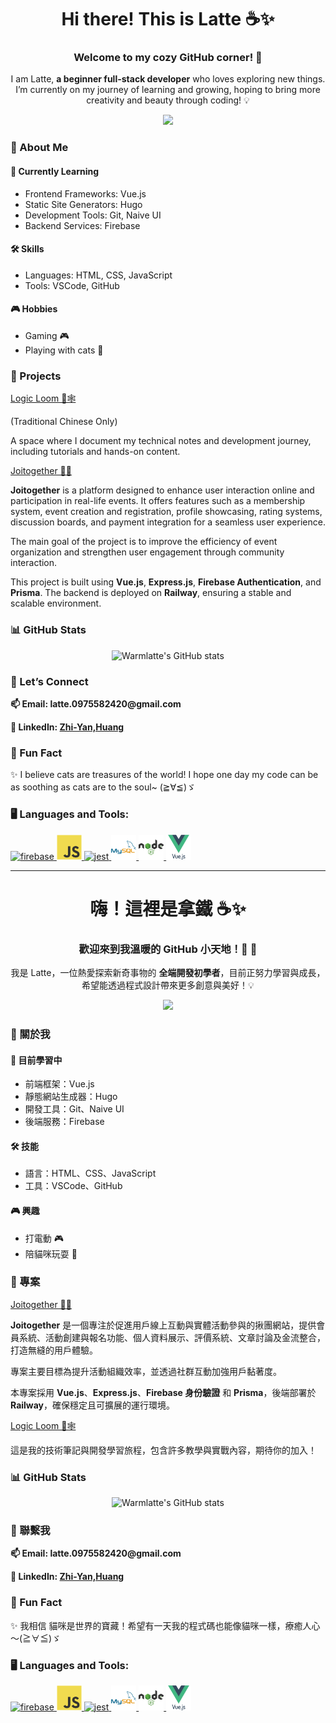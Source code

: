<h1 align="center">Hi there! This is Latte ☕✨
</h1>
<h3 align="center">Welcome to my cozy GitHub corner! 🎉</h3>

<p align="center">
I am Latte, <strong>a beginner full-stack developer</strong>  who loves exploring new things. I’m currently on my journey of learning and growing, hoping to bring more creativity and beauty through coding! 💡
</p>

<div align="center">
<img src="https://i.pinimg.com/originals/68/b2/b0/68b2b06c405ed6ae9574110150cca312.gif">
</div>


<h3>
    🌟 About Me
</h3>

<h4> 🌱 Currently Learning </h4>
<ul>
    <li>Frontend Frameworks: Vue.js</li>
    <li>Static Site Generators: Hugo</li>
    <li>Development Tools: Git, Naive UI</li>
    <li>Backend Services: Firebase</li>
</ul>

<h4> 🛠️ Skills </h4>
<ul>
    <li>Languages: HTML, CSS, JavaScript</li>
    <li>Tools: VSCode, GitHub</li>
</ul>

<h4> 🎮 Hobbies </h4>
<ul>
    <li> Gaming 🎮</li>
    <li> Playing with cats 🐾</li>
</ul>

<h3> 💼 Projects </h3>

<a href="https://warmlatte.github.io/Logic-Loom/">Logic Loom 🧠🕸️</a>

<p>
    (Traditional Chinese Only)
</p>
<p>
    A space where I document my technical notes and development journey, including tutorials and hands-on content.
</p>

<a href="https://joitogether.com/home">Joitogether 🤝🌟</a>


<p>
   <strong>Joitogether</strong> is a platform designed to enhance user interaction online and participation in real-life events. It offers features such as a membership system, event creation and registration, profile showcasing, rating systems, discussion boards, and payment integration for a seamless user experience.
</p>

<p>
    The main goal of the project is to improve the efficiency of event organization and strengthen user engagement through community interaction.
</p>

<p>
    This project is built using <strong>Vue.js</strong>, <strong>Express.js</strong>, <strong>Firebase Authentication</strong>, and <strong>Prisma</strong>. The backend is deployed on <strong>Railway</strong>, ensuring a stable and scalable environment.
</p>



<h3> 📊 GitHub Stats </h3>
<p align="center">
  <img src="https://github-readme-stats.vercel.app/api?username=Warmlatte&show_icons=true&theme=radical&count_private=true" alt="Warmlatte's GitHub stats" />
</p>

<h3> 🌌 Let’s Connect </h3>
<p>
<strong> 📫 Email: latte.0975582420@gmail.com</strong>
</p>
<p>
<strong> 💼 LinkedIn: <a href="www.linkedin.com/in/zhi-yan-huang-19a024331">Zhi-Yan,Huang</a></strong>
</p>

<h3>
    🎉 Fun Fact
</h3>
<p>
    ✨ I believe cats are treasures of the world! I hope one day my code can be as soothing as cats are to the soul~ (≧∀≦)ゞ
</p>

<h3 align="left">🖥️ Languages and Tools:</h3>
<p align="left"> <a href="https://firebase.google.com/" target="_blank" rel="noreferrer"> <img src="https://www.vectorlogo.zone/logos/firebase/firebase-icon.svg" alt="firebase" width="40" height="40"/> </a> <a href="https://developer.mozilla.org/en-US/docs/Web/JavaScript" target="_blank" rel="noreferrer"> <img src="https://raw.githubusercontent.com/devicons/devicon/master/icons/javascript/javascript-original.svg" alt="javascript" width="40" height="40"/> </a> <a href="https://jestjs.io" target="_blank" rel="noreferrer"> <img src="https://www.vectorlogo.zone/logos/jestjsio/jestjsio-icon.svg" alt="jest" width="40" height="40"/> </a> <a href="https://www.mysql.com/" target="_blank" rel="noreferrer"> <img src="https://raw.githubusercontent.com/devicons/devicon/master/icons/mysql/mysql-original-wordmark.svg" alt="mysql" width="40" height="40"/> </a> <a href="https://nodejs.org" target="_blank" rel="noreferrer"> <img src="https://raw.githubusercontent.com/devicons/devicon/master/icons/nodejs/nodejs-original-wordmark.svg" alt="nodejs" width="40" height="40"/> </a> <a href="https://vuejs.org/" target="_blank" rel="noreferrer"> <img src="https://raw.githubusercontent.com/devicons/devicon/master/icons/vuejs/vuejs-original-wordmark.svg" alt="vuejs" width="40" height="40"/> </a> </p>

---


<h1 align="center">嗨！這裡是拿鐵 ☕✨
</h1>

<h3 align="center">歡迎來到我溫暖的 GitHub 小天地！🎉 🎉</h3>


<p align="center">
    我是 Latte，一位熱愛探索新奇事物的 <strong>全端開發初學者</strong>，目前正努力學習與成長，希望能透過程式設計帶來更多創意與美好！💡
</p>

<div align="center">
<img src="https://i.pinimg.com/originals/68/b2/b0/68b2b06c405ed6ae9574110150cca312.gif">
</div>

<h3>
    🌟 關於我
</h3>

<h4> 🌱 目前學習中 </h4>
<ul>
    <li>前端框架：Vue.js</li>
    <li>靜態網站生成器：Hugo</li>
    <li>開發工具：Git、Naive UI</li>
    <li>後端服務：Firebase</li>
</ul>

<h4> 🛠️ 技能 </h4>
<ul>
    <li>語言：HTML、CSS、JavaScript</li>
    <li>工具：VSCode、GitHub</li>
</ul>

<h4> 🎮 興趣 </h4>
<ul>
    <li> 打電動 🎮</li>
    <li> 陪貓咪玩耍 🐾</li>
</ul>

<h3> 💼 專案 </h3>

<a href="https://joitogether.com/home">Joitogether 🤝🌟</a>

<p>
    <strong>Joitogether</strong> 是一個專注於促進用戶線上互動與實體活動參與的揪團網站，提供會員系統、活動創建與報名功能、個人資料展示、評價系統、文章討論及金流整合，打造無縫的用戶體驗。
</p>

<p>
    專案主要目標為提升活動組織效率，並透過社群互動加強用戶黏著度。
</p>

<p>
    本專案採用 <strong>Vue.js</strong>、<strong>Express.js</strong>、<strong>Firebase 身份驗證</strong> 和 <strong>Prisma</strong>，後端部署於 <strong>Railway</strong>，確保穩定且可擴展的運行環境。
</p>

<a href="https://warmlatte.github.io/Logic-Loom/">Logic Loom 🧠🕸️</a>

<p>
    這是我的技術筆記與開發學習旅程，包含許多教學與實戰內容，期待你的加入！
</p>

<h3> 📊 GitHub Stats </h3>
<p align="center">
  <img src="https://github-readme-stats.vercel.app/api?username=Warmlatte&show_icons=true&theme=radical&count_private=true" alt="Warmlatte's GitHub stats" />
</p>

<h3> 🌌 聯繫我 </h3>
<p>
<strong> 📫 Email: latte.0975582420@gmail.com</strong>
</p>
<p>
<strong> 💼 LinkedIn: <a href="www.linkedin.com/in/zhi-yan-huang-19a024331">Zhi-Yan,Huang</a></strong>
</p>

<h3>
    🎉 Fun Fact
</h3>
<p>
   ✨ 我相信 貓咪是世界的寶藏！希望有一天我的程式碼也能像貓咪一樣，療癒人心～(≧∀≦)ゞ
</p>

<h3 align="left">🖥️ Languages and Tools:</h3>
<p align="left"> <a href="https://firebase.google.com/" target="_blank" rel="noreferrer"> <img src="https://www.vectorlogo.zone/logos/firebase/firebase-icon.svg" alt="firebase" width="40" height="40"/> </a> <a href="https://developer.mozilla.org/en-US/docs/Web/JavaScript" target="_blank" rel="noreferrer"> <img src="https://raw.githubusercontent.com/devicons/devicon/master/icons/javascript/javascript-original.svg" alt="javascript" width="40" height="40"/> </a> <a href="https://jestjs.io" target="_blank" rel="noreferrer"> <img src="https://www.vectorlogo.zone/logos/jestjsio/jestjsio-icon.svg" alt="jest" width="40" height="40"/> </a> <a href="https://www.mysql.com/" target="_blank" rel="noreferrer"> <img src="https://raw.githubusercontent.com/devicons/devicon/master/icons/mysql/mysql-original-wordmark.svg" alt="mysql" width="40" height="40"/> </a> <a href="https://nodejs.org" target="_blank" rel="noreferrer"> <img src="https://raw.githubusercontent.com/devicons/devicon/master/icons/nodejs/nodejs-original-wordmark.svg" alt="nodejs" width="40" height="40"/> </a> <a href="https://vuejs.org/" target="_blank" rel="noreferrer"> <img src="https://raw.githubusercontent.com/devicons/devicon/master/icons/vuejs/vuejs-original-wordmark.svg" alt="vuejs" width="40" height="40"/> </a> </p>

